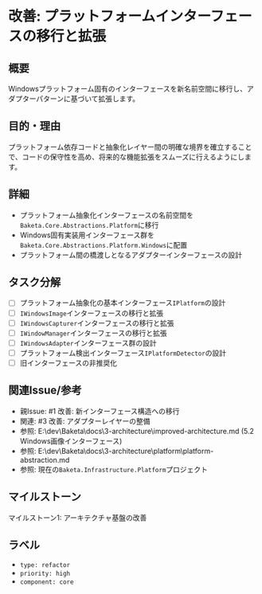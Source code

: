 # 改善: プラットフォームインターフェースの移行と拡張

## 概要
Windowsプラットフォーム固有のインターフェースを新名前空間に移行し、アダプターパターンに基づいて拡張します。

## 目的・理由
プラットフォーム依存コードと抽象化レイヤー間の明確な境界を確立することで、コードの保守性を高め、将来的な機能拡張をスムーズに行えるようにします。

## 詳細
- プラットフォーム抽象化インターフェースの名前空間を`Baketa.Core.Abstractions.Platform`に移行
- Windows固有実装用インターフェース群を`Baketa.Core.Abstractions.Platform.Windows`に配置
- プラットフォーム間の橋渡しとなるアダプターインターフェースの設計

## タスク分解
- [ ] プラットフォーム抽象化の基本インターフェース`IPlatform`の設計
- [ ] `IWindowsImage`インターフェースの移行と拡張
- [ ] `IWindowsCapturer`インターフェースの移行と拡張
- [ ] `IWindowManager`インターフェースの移行と拡張
- [ ] `IWindowsAdapter`インターフェース群の設計
- [ ] プラットフォーム検出インターフェース`IPlatformDetector`の設計
- [ ] 旧インターフェースの非推奨化

## 関連Issue/参考
- 親Issue: #1 改善: 新インターフェース構造への移行
- 関連: #3 改善: アダプターレイヤーの整備
- 参照: E:\dev\Baketa\docs\3-architecture\improved-architecture.md (5.2 Windows画像インターフェース)
- 参照: E:\dev\Baketa\docs\3-architecture\platform\platform-abstraction.md
- 参照: 現在の`Baketa.Infrastructure.Platform`プロジェクト

## マイルストーン
マイルストーン1: アーキテクチャ基盤の改善

## ラベル
- `type: refactor`
- `priority: high`
- `component: core`
